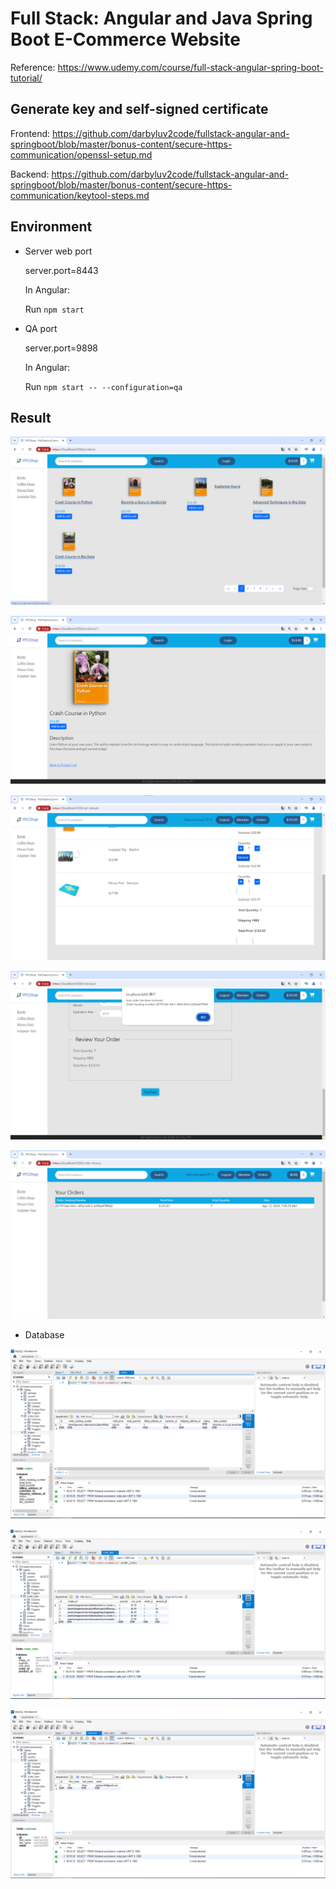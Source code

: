 
# Full Stack: Angular and Java Spring Boot E-Commerce Website

Reference: https://www.udemy.com/course/full-stack-angular-spring-boot-tutorial/

## Generate key and self-signed certificate
Frontend: https://github.com/darbyluv2code/fullstack-angular-and-springboot/blob/master/bonus-content/secure-https-communication/openssl-setup.md

Backend: https://github.com/darbyluv2code/fullstack-angular-and-springboot/blob/master/bonus-content/secure-https-communication/keytool-steps.md

## Environment

* Server web port

  server.port=8443

  In Angular: 

  Run `npm start`

* QA port
  
  server.port=9898

  In Angular: 

  Run `npm start -- --configuration=qa`


## Result

![image](https://github.com/YPChao1009/Full-Stack-Angular-and-Java-Spring-Boot-E-Commerce-Website/blob/main/Image/Home%20page.jpg)

![image](https://github.com/YPChao1009/Full-Stack-Angular-and-Java-Spring-Boot-E-Commerce-Website/blob/main/Image/Item.jpg)

![image](https://github.com/YPChao1009/Full-Stack-Angular-and-Java-Spring-Boot-E-Commerce-Website/blob/main/Image/Cart-details.jpg)

![image](https://github.com/YPChao1009/Full-Stack-Angular-and-Java-Spring-Boot-E-Commerce-Website/blob/main/Image/Checkout.jpg)

![image](https://github.com/YPChao1009/Full-Stack-Angular-and-Java-Spring-Boot-E-Commerce-Website/blob/main/Image/Order-history.jpg)

- Database

![image](https://github.com/YPChao1009/Full-Stack-Angular-and-Java-Spring-Boot-E-Commerce-Website/blob/main/Image/Order.jpg)

![image](https://github.com/YPChao1009/Full-Stack-Angular-and-Java-Spring-Boot-E-Commerce-Website/blob/main/Image/Order-Item.jpg)

![image](https://github.com/YPChao1009/Full-Stack-Angular-and-Java-Spring-Boot-E-Commerce-Website/blob/main/Image/Customer.jpg)